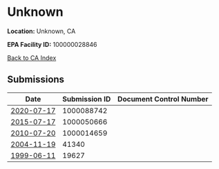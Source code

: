 # Unknown

**Location:** Unknown, CA

**EPA Facility ID:** 100000028846

[Back to CA Index](../../index.md)

## Submissions

| Date | Submission ID | Document Control Number |
|------|--------------|-------------------------|
| [2020-07-17](submissions/1000088742.md) | 1000088742 |  |
| [2015-07-17](submissions/1000050666.md) | 1000050666 |  |
| [2010-07-20](submissions/1000014659.md) | 1000014659 |  |
| [2004-11-19](submissions/41340.md) | 41340 |  |
| [1999-06-11](submissions/19627.md) | 19627 |  |
